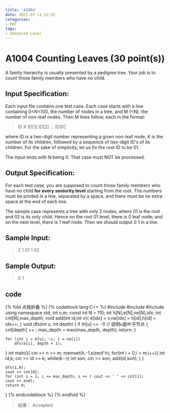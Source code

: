 ```yaml
---
title: 'A1004'
date: 2021-07-11 22:52
categories:
- PAT
tags:
- Advanced Level
---
```

# A1004 Counting Leaves (30 point(s))
A family hierarchy is usually presented by a pedigree tree. Your job is to count those family members who have no child.
<!-- more -->
## Input Specification:
Each input file contains one test case. Each case starts with a line containing 0<N<100, the number of nodes in a tree, and M (<N), the number of non-leaf nodes. Then M lines follow, each in the format:  
> ID K ID[1] ID[2] ... ID[K]

where ID is a two-digit number representing a given non-leaf node, K is the number of its children, followed by a sequence of two-digit ID's of its children. For the sake of simplicity, let us fix the root ID to be 01.

The input ends with N being 0. That case must NOT be processed.

## Output Specification:
For each test case, you are supposed to count those family members who have no child **for every seniority level** starting from the root. The numbers must be printed in a line, separated by a space, and there must be no extra space at the end of each line.

The sample case represents a tree with only 2 nodes, where 01 is the root and 02 is its only child. Hence on the root 01 level, there is 0 leaf node; and on the next level, there is 1 leaf node. Then we should output 0 1 in a line.

## Sample Input:
> 2 1
> 01 1 02

## Sample Output:
> 0 1


## code
{% fold 点我折叠 %}
{% codeblock lang:C++ %}
#include <iostream>
#include <cstring>
#include <algorithm>
using namespace std;
int n,m;
const int N = 110;
int h[N],e[N],ne[N],idx;
int cnt[N],max_depth;
void add(int id,int v){
    e[idx] = v,ne[idx] = h[id],h[id] = idx++;
}
void dfs(int u, int depth)
{
    if (h[u] == -1)  // 说明u是叶子节点
    {
        cnt[depth] ++ ;
        max_depth = max(max_depth, depth);
        return;
    }

    for (int i = h[u]; ~i; i = ne[i])
        dfs(e[i], depth + 1);
}
int main(){
    cin >> n >> m;
    memset(h,-1,sizeof h);
    for(int i = 0;i < m;i++){
        int id,k;
        cin >> id >> k;
        while(k--){
            int son;
            cin >> son;
            add(id,son);
        }
    }
    
    dfs(1,0);
    cout << cnt[0];
    for (int i = 1; i <= max_depth; i ++ ) cout << ' ' << cnt[i];
    cout << endl;
    return 0;
}
{% endcodeblock %}
{% endfold %}
> 结果： Accepted
